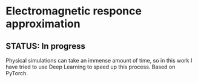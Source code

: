 # Electromagnetic responce approximation
## STATUS: In progress

 Physical simulations can take an immense amount of time, so in this work I have tried to use Deep Learning to speed up this process.
 Based on PyTorch.
